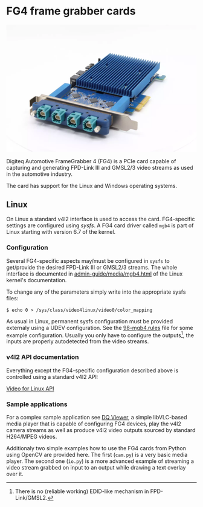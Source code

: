 # FG4 frame grabber cards

![FG4 product photo](fg4.webp)

Digiteq Automotive FrameGrabber 4 (FG4) is a PCIe card capable of capturing and
generating FPD-Link III and GMSL2/3 video streams as used in the automotive
industry.

The card has support for the Linux and Windows operating systems.

## Linux

On Linux a standard v4l2 interface is used to access the card. FG4-specific
settings are configured using _sysfs_. A FG4 card driver called `mgb4` is part
of Linux starting with version 6.7 of the kernel.

### Configuration

Several FG4-specific aspects may/must be configured in `sysfs` to get/provide
the desired FPD-Link III or GMSL2/3 streams. The whole interface is documented
in [admin-guide/media/mgb4.html](https://docs.kernel.org/admin-guide/media/mgb4.html)
of the Linux kernel's documentation.

To change any of the parameters simply write into the appropriate sysfs files:

```console
$ echo 0 > /sys/class/video4linux/video0/color_mapping
```

As usual in Linux, permanent sysfs configuration must be provided externaly
using a UDEV configuration. See the [98-mgb4.rules](examples/UDEV/98-mgb4.rules) file
for some example configuration. Usually you only have to configure the
outputs[^1], the inputs are properly autodetected from the video streams.

[^1]: There is no (reliable working) EDID-like mechanism in FPD-Link/GMSL2.

### v4l2 API documentation

Everything except the FG4-specific configuration described above is controlled
using a standard v4l2 API:

[Video for Linux API](https://docs.kernel.org/userspace-api/media/v4l/v4l2.html)

### Sample applications

For a complex sample application see [DQ Viewer](https://github.com/digiteqautomotive/dqview),
a simple libVLC-based media player that is capable of configuring FG4 devices,
play the v4l2 camera streams as well as produce v4l2 video outputs sourced by
standard H264/MPEG videos.

Additionaly two simple examples how to use the FG4 cards from Python using
OpenCV are provided here. The first (`cam.py`) is a very basic media player.
The second one (`io.py`) is a more advanced example of streaming a video stream
grabbed on input to an output while drawing a text overlay over it.
